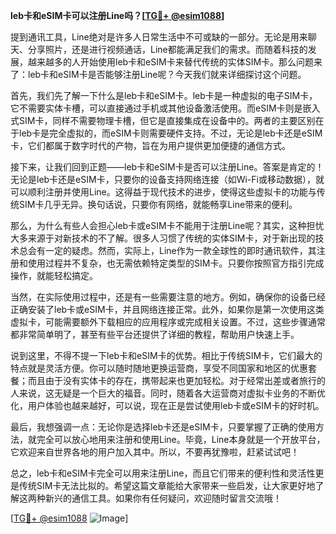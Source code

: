 **leb卡和eSIM卡可以注册Line吗？[[TG💪+ @esim1088](https://t.me/s/esim1088)]**

提到通讯工具，Line绝对是许多人日常生活中不可或缺的一部分。无论是用来聊天、分享照片，还是进行视频通话，Line都能满足我们的需求。而随着科技的发展，越来越多的人开始使用leb卡和eSIM卡来替代传统的实体SIM卡。那么问题来了：leb卡和eSIM卡是否能够注册Line呢？今天我们就来详细探讨这个问题。

首先，我们先了解一下什么是leb卡和eSIM卡。leb卡是一种虚拟的电子SIM卡，它不需要实体卡槽，可以直接通过手机或其他设备激活使用。而eSIM卡则是嵌入式SIM卡，同样不需要物理卡槽，但它是直接集成在设备中的。两者的主要区别在于leb卡是完全虚拟的，而eSIM卡则需要硬件支持。不过，无论是leb卡还是eSIM卡，它们都属于数字时代的产物，旨在为用户提供更加便捷的通信方式。

接下来，让我们回到正题——leb卡和eSIM卡是否可以注册Line。答案是肯定的！无论是leb卡还是eSIM卡，只要你的设备支持网络连接（如Wi-Fi或移动数据），就可以顺利注册并使用Line。这得益于现代技术的进步，使得这些虚拟卡的功能与传统SIM卡几乎无异。换句话说，只要你有网络，就能畅享Line带来的便利。

那么，为什么有些人会担心leb卡或eSIM卡不能用于注册Line呢？其实，这种担忧大多来源于对新技术的不了解。很多人习惯了传统的实体SIM卡，对于新出现的技术总会有一定的疑虑。然而，实际上，Line作为一款全球性的即时通讯软件，其注册和使用过程并不复杂，也无需依赖特定类型的SIM卡。只要你按照官方指引完成操作，就能轻松搞定。

当然，在实际使用过程中，还是有一些需要注意的地方。例如，确保你的设备已经正确安装了leb卡或eSIM卡，并且网络连接正常。此外，如果你是第一次使用这类虚拟卡，可能需要额外下载相应的应用程序或完成相关设置。不过，这些步骤通常都非常简单明了，甚至有些平台还提供了详细的教程，帮助用户快速上手。

说到这里，不得不提一下leb卡和eSIM卡的优势。相比于传统SIM卡，它们最大的特点就是灵活方便。你可以随时随地更换运营商，享受不同国家和地区的优惠套餐；而且由于没有实体卡的存在，携带起来也更加轻松。对于经常出差或者旅行的人来说，这无疑是一个巨大的福音。同时，随着各大运营商对虚拟卡业务的不断优化，用户体验也越来越好，可以说，现在正是尝试使用leb卡或eSIM卡的好时机。

最后，我想强调一点：无论你是选择leb卡还是eSIM卡，只要掌握了正确的使用方法，就完全可以放心地用来注册和使用Line。毕竟，Line本身就是一个开放平台，它欢迎来自世界各地的用户加入其中。所以，不要再犹豫啦，赶紧试试吧！

总之，leb卡和eSIM卡完全可以用来注册Line，而且它们带来的便利性和灵活性更是传统SIM卡无法比拟的。希望这篇文章能给大家带来一些启发，让大家更好地了解这两种新兴的通信工具。如果你有任何疑问，欢迎随时留言交流哦！

[[TG💪+ @esim1088](https://t.me/s/esim1088) ![Image](https://i.postimg.cc/4NQfJmqS/Snipaste-2025-05-13-00-14-12.png)]
